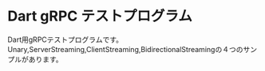 # Dart gRPC テストプログラム
Dart用gRPCテストプログラムです。
Unary,ServerStreaming,ClientStreaming,BidirectionalStreamingの４つのサンプルがあります。
